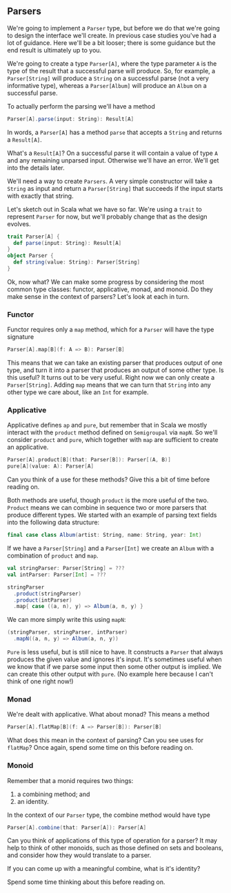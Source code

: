 ## Parsers

We're going to implement a `Parser` type, but before we do that we're going to design the interface we'll create. In previous case studies you've had a lot of guidance. Here we'll be a bit looser; there is some guidance but the end result is ultimately up to you.

We're going to create a type `Parser[A]`, where the type parameter `A` is the type of the result that a successful parse will produce. So, for example, a `Parser[String]` will produce a `String` on a successful parse (not a very informative type), whereas a `Parser[Album]` will produce an `Album` on a successful parse.

To actually perform the parsing we'll have a method 

```scala
Parser[A].parse(input: String): Result[A]
```

In words, a `Parser[A]` has a method `parse` that accepts a `String` and returns a `Result[A]`. 

What's a `Result[A]`? On a successful parse it will contain a value of type `A` and any remaining unparsed input. Otherwise we'll have an error. We'll get into the details later.

We'll need a way to create `Parsers`. A very simple constructor will take a `String` as input and return a `Parser[String]` that succeeds if the input starts with exactly that string.

Let's sketch out in Scala what we have so far. We're using a `trait` to represent `Parser` for now, but we'll probably change that as the design evolves.

```scala
trait Parser[A] {
  def parse(input: String): Result[A]
}
object Parser {
  def string(value: String): Parser[String]
}
```

Ok, now what? We can make some progress by considering the most common type classes: functor, applicative, monad, and monoid. Do they make sense in the context of parsers? Let's look at each in turn.


### Functor

Functor requires only a `map` method, which for a `Parser` will have the type signature

```scala
Parser[A].map[B](f: A => B): Parser[B]
```

This means that we can take an existing parser that produces output of one type, and turn it into a parser that produces an output of some other type. Is this useful? It turns out to be very useful. Right now we can only create a `Parser[String]`. Adding `map` means that we can turn that `String` into any other type we care about, like an `Int` for example.
 
 
### Applicative

Applicative defines `ap` and `pure`, but remember that in Scala we mostly interact with the `product` method defined on `Semigroupal` via `mapN`. So we'll consider `product` and `pure`, which together with `map` are sufficient to create an applicative.

```scala
Parser[A].product[B](that: Parser[B]): Parser[(A, B)]
pure[A](value: A): Parser[A]
```

Can you think of a use for these methods? Give this a bit of time before reading on.

Both methods are useful, though `product` is the more useful of the two. `Product` means we can combine in sequence two or more parsers that produce different types. We started with an example of parsing text fields into the following data structure:

```scala
final case class Album(artist: String, name: String, year: Int)
```

If we have a `Parser[String]` and a `Parser[Int]` we create an `Album` with a combination of `product` and `map`.

```scala
val stringParser: Parser[String] = ???
val intParser: Parser[Int] = ???

stringParser
  .product(stringParser)
  .product(intParser)
  .map{ case ((a, n), y) => Album(a, n, y) }
```

We can more simply write this using `mapN`: 

```scala
(stringParser, stringParser, intParser)
  .mapN((a, n, y) => Album(a, n, y))
```

`Pure` is less useful, but is still nice to have. It constructs a `Parser` that always produces the given value and ignores it's input. It's sometimes useful when we know that if we parse some input then some other output is implied. We can create this other output with `pure`. (No example here because I can't think of one right now!)


### Monad

We're dealt with applicative. What about monad? This means a method

```scala
Parser[A].flatMap[B](f: A => Parser[B]): Parser[B]
```

What does this mean in the context of parsing? Can you see uses for `flatMap`? Once again, spend some time on this before reading on.




### Monoid

Remember that a monid requires two things:

1. a combining method; and
2. an identity.

In the context of our `Parser` type, the combine method would have type

```scala
Parser[A].combine(that: Parser[A]): Parser[A]
```

Can you think of applications of this type of operation for a parser? It may help to think of other monoids, such as those defined on sets and booleans, and consider how they would translate to a parser.

If you can come up with a meaningful combine, what is it's identity?

Spend some time thinking about this before reading on.
